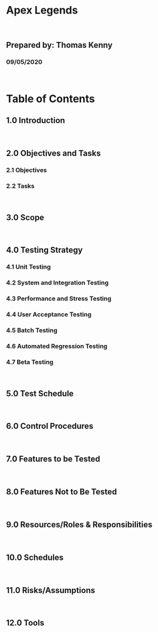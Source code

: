 # Apex Legends
<br>

## Prepared by: Thomas Kenny
### 09/05/2020
<br>


# Table of Contents
## 1.0 Introduction
<br>

## 2.0 Objectives and Tasks 
### 2.1 Objectives 
### 2.2 Tasks
<br>

## 3.0 Scope
<br>

## 4.0 Testing Strategy
### 4.1 Unit Testing
### 4.2 System and Integration Testing 
### 4.3 Performance and Stress Testing 
### 4.4 User Acceptance Testing
### 4.5 Batch Testing 
### 4.6 Automated Regression Testing 
### 4.7 Beta Testing
<br>

## 5.0 Test Schedule
<br>

## 6.0 Control Procedures
<br>

## 7.0 Features to be Tested
<br>

## 8.0 Features Not to Be Tested 
<br>

## 9.0 Resources/Roles & Responsibilities
<br>

## 10.0 Schedules 
<br>

## 11.0 Risks/Assumptions
<br>

## 12.0 Tools 

